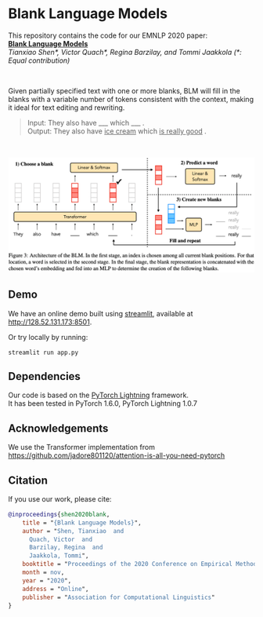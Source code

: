 # Blank Language Models

This repository contains the code for our EMNLP 2020 paper:  
[**Blank Language Models**](https://arxiv.org/abs/2002.03079)  
*Tianxiao Shen&ast;, Victor Quach&ast;, Regina Barzilay, and Tommi Jaakkola (&ast;: Equal contribution)*

<br>

Given partially specified text with one or more blanks, BLM will fill in the blanks with a variable number of tokens consistent with the context, making it ideal for text editing and rewriting.

> Input:  They also have \___ which \___ .  
> Output: They also have <ins>ice cream</ins> which <ins>is really good</ins> .

<br>

<p align="center"><img width=900 src="img/model.png"></p>


## Demo

We have an online demo built using [streamlit](https://www.streamlit.io/), available at http://128.52.131.173:8501.

Or try locally by running:

```
streamlit run app.py
```


## Dependencies

Our code is based on the [PyTorch Lightning](https://github.com/PyTorchLightning/pytorch-lightning) framework.  
It has been tested in PyTorch 1.6.0, PyTorch Lightning 1.0.7

## Acknowledgements

We use the Transformer implementation from https://github.com/jadore801120/attention-is-all-you-need-pytorch


## Citation

If you use our work, please cite:

```bibtex
@inproceedings{shen2020blank,
    title = "{Blank Language Models}",
    author = "Shen, Tianxiao  and
      Quach, Victor  and
      Barzilay, Regina  and
      Jaakkola, Tommi",
    booktitle = "Proceedings of the 2020 Conference on Empirical Methods in Natural Language Processing",
    month = nov,
    year = "2020",
    address = "Online",
    publisher = "Association for Computational Linguistics"
}
```
